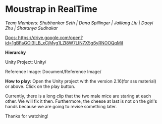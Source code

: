 <b> <h1>Moustrap in RealTime</b></h1>
<i>
Team Members: Shubhankar Seth | Dana Spillinger | Jailiang Liu | Daoyi Zhu | Sharanya Sudhakar
</i>

<u>Docs: </u>
https://drive.google.com/open?id=1gBFaGOI3lLB_xCjMvg1LZI8W7LIN7X5g6yRNOOQqMiI

<b>Hierarchy</b>

Unity Project: Unity/

Reference Image: Document/Reference Image/

<b>How to play: </b>
Open the Unity project with the version 2.16(for sss material) or above.
Click on the play button.

Currently, there is a long clip that the two male mice are staring at each other.
We will fix it then. Furthermore, the cheese at last is not on the girl's hands because we are going to 
revise something later.

Thanks for watching!
